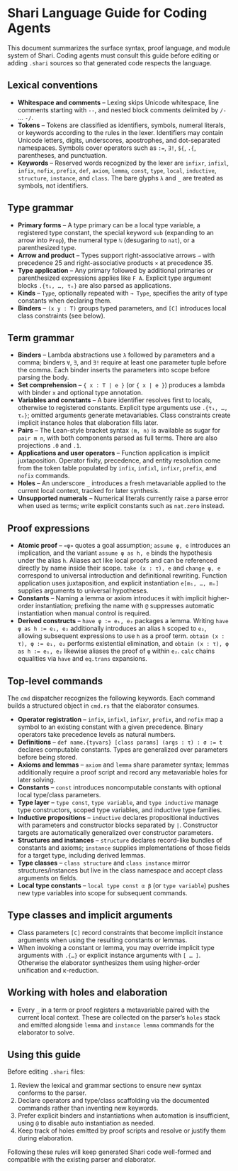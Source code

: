 # Shari Language Guide for Coding Agents

This document summarizes the surface syntax, proof language, and module system of Shari. Coding agents must consult this guide before editing or adding `.shari` sources so that generated code respects the language.

## Lexical conventions
- **Whitespace and comments** – Lexing skips Unicode whitespace, line comments starting with `--`, and nested block comments delimited by `/-` … `-/`.
- **Tokens** – Tokens are classified as identifiers, symbols, numeral literals, or keywords according to the rules in the lexer. Identifiers may contain Unicode letters, digits, underscores, apostrophes, and dot-separated namespaces. Symbols cover operators such as `:=`, `∃!`, `${`, `.{`, parentheses, and punctuation.
- **Keywords** – Reserved words recognized by the lexer are `infixr`, `infixl`, `infix`, `nofix`, `prefix`, `def`, `axiom`, `lemma`, `const`, `type`, `local`, `inductive`, `structure`, `instance`, and `class`. The bare glyphs `λ` and `_` are treated as symbols, not identifiers.

## Type grammar
- **Primary forms** – A type primary can be a local type variable, a registered type constant, the special keyword `sub` (expanding to an arrow into `Prop`), the numeral type `ℕ` (desugaring to `nat`), or a parenthesized type.
- **Arrow and product** – Types support right-associative arrows `→` with precedence 25 and right-associative products `×` at precedence 35.
- **Type application** – Any primary followed by additional primaries or parenthesized expressions applies like `F A`. Explicit type argument blocks `.{τ₁, …, τₙ}` are also parsed as applications.
- **Kinds** – `Type`, optionally repeated with `→ Type`, specifies the arity of type constants when declaring them.
- **Binders** – `(x y : T)` groups typed parameters, and `[C]` introduces local class constraints (see below).

## Term grammar
- **Binders** – Lambda abstractions use `λ` followed by parameters and a comma; binders `∀`, `∃`, and `∃!` require at least one parameter tuple before the comma. Each binder inserts the parameters into scope before parsing the body.
- **Set comprehension** – `{ x : T | e }` (or `{ x | e }`) produces a lambda with binder `x` and optional type annotation.
- **Variables and constants** – A bare identifier resolves first to locals, otherwise to registered constants. Explicit type arguments use `.{τ₁, …, τₙ}`; omitted arguments generate metavariables. Class constraints create implicit instance holes that elaboration fills later.
- **Pairs** – The Lean-style bracket syntax `⟨m, n⟩` is available as sugar for `pair m n`, with both components parsed as full terms. There are also projections `.0` and `.1`.
- **Applications and user operators** – Function application is implicit juxtaposition. Operator fixity, precedence, and entity resolution come from the token table populated by `infix`, `infixl`, `infixr`, `prefix`, and `nofix` commands.
- **Holes** – An underscore `_` introduces a fresh metavariable applied to the current local context, tracked for later synthesis.
- **Unsupported numerals** – Numerical literals currently raise a parse error when used as terms; write explicit constants such as `nat.zero` instead.

## Proof expressions
- **Atomic proof** – `«φ»` quotes a goal assumption; `assume φ, e` introduces an implication, and the variant `assume φ as h, e` binds the hypothesis under the alias `h`. Aliases act like local proofs and can be referenced directly by name inside their scope. `take (x : τ), e` and `change φ, e` correspond to universal introduction and definitional rewriting. Function application uses juxtaposition, and explicit instantiation `e[m₁, …, mₙ]` supplies arguments to universal hypotheses.
- **Constants** – Naming a lemma or axiom introduces it with implicit higher-order instantiation; prefixing the name with `@` suppresses automatic instantiation when manual control is required.
- **Derived constructs** – `have φ := e₁, e₂` packages a lemma. Writing `have φ as h := e₁, e₂` additionally introduces an alias `h` scoped to `e₂`, allowing subsequent expressions to use `h` as a proof term. `obtain (x : τ), φ := e₁, e₂` performs existential elimination, and `obtain (x : τ), φ as h := e₁, e₂` likewise aliases the proof of `φ` within `e₂`. `calc` chains equalities via `have` and `eq.trans` expansions.

## Top-level commands
The `cmd` dispatcher recognizes the following keywords. Each command builds a structured object in `cmd.rs` that the elaborator consumes.

- **Operator registration** – `infix`, `infixl`, `infixr`, `prefix`, and `nofix` map a symbol to an existing constant with a given precedence. Binary operators take precedence levels as natural numbers.
- **Definitions** – `def name.{tyvars} [class params] (args : τ) : σ := t` declares computable constants. Types are generalized over parameters before being stored.
- **Axioms and lemmas** – `axiom` and `lemma` share parameter syntax; lemmas additionally require a proof script and record any metavariable holes for later solving.
- **Constants** – `const` introduces noncomputable constants with optional local type/class parameters.
- **Type layer** – `type const`, `type variable`, and `type inductive` manage type constructors, scoped type variables, and inductive type families.
- **Inductive propositions** – `inductive` declares propositional inductives with parameters and constructor blocks separated by `|`. Constructor targets are automatically generalized over constructor parameters.
- **Structures and instances** – `structure` declares record-like bundles of constants and axioms; `instance` supplies implementations of those fields for a target type, including derived lemmas.
- **Type classes** – `class structure` and `class instance` mirror structures/instances but live in the class namespace and accept class arguments on fields.
- **Local type constants** – `local type const α β` (or `type variable`) pushes new type variables into scope for subsequent commands.

## Type classes and implicit arguments
- Class parameters `[C]` record constraints that become implicit instance arguments when using the resulting constants or lemmas.
- When invoking a constant or lemma, you may override implicit type arguments with `.{…}` or explicit instance arguments with `[ … ]`. Otherwise the elaborator synthesizes them using higher-order unification and κ-reduction.

## Working with holes and elaboration
- Every `_` in a term or proof registers a metavariable paired with the current local context. These are collected on the parser’s `holes` stack and emitted alongside `lemma` and `instance lemma` commands for the elaborator to solve.

## Using this guide
Before editing `.shari` files:
1. Review the lexical and grammar sections to ensure new syntax conforms to the parser.
2. Declare operators and type/class scaffolding via the documented commands rather than inventing new keywords.
3. Prefer explicit binders and instantiations when automation is insufficient, using `@` to disable auto instantiation as needed.
4. Keep track of holes emitted by proof scripts and resolve or justify them during elaboration.

Following these rules will keep generated Shari code well-formed and compatible with the existing parser and elaborator.
